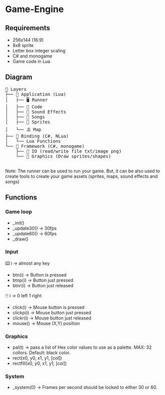 # Game-Engine

## Requirements 

- 256x144 (16:9)
- 8x8 sprite
- Letter box integer scaling
- C# and monogame
- Game code in Lua

## Diagram

<pre>
📁 Layers
├── 📁 Application (Lua)
│   ├── 🖥️ Runner
│   ├── 📄 Code 
│   ├── 🎵 Sound Effects
│   ├── 🎼 Songs
│   ├── 🐓 Sprites
│   └── ⛱️ Map
├── 📁 Binding (C#, NLua)
│   └── Lua Functions
└── 📁 Framework (C#, monogame)
    ├── 📄 IO (read/write file txt/image png)
    └── 📄 Graphics (Draw sprites/shapes)
 
</pre>

Note: The runner can be used to run your game. But, it can be also used to create tools to create your game assets (sprites, maps, sound effects and songs)

## Functions

### Game loop

- _init()
- _update30()   -> 30fps
- _update60()   -> 60fps
- _draw()

### Input

⌨️ i -> almost any key

- btn(i)    -> Button is pressed
- btnp(i)   -> Button just pressed
- btnr(i)   -> Button just released

🖱️ i -> 0 left 1 right

- click(i)    -> Mouse button is pressed
- clickp(i)   -> Mouse button just pressed
- clickr(i)   -> Mouse button just released
- mouse()     -> Mouse (X,Y) position

### Graphics

- pal(t) -> pass a list of Hex color values to use as a palette. MAX: 32 collors. Default: black color.
- rect(x0, y0, x1, y1, [col])
- rectfill(x0, y0, x1, y1, [col])

### System

- _system(0) -> Frames per second should be locked to either 30 or 60.
